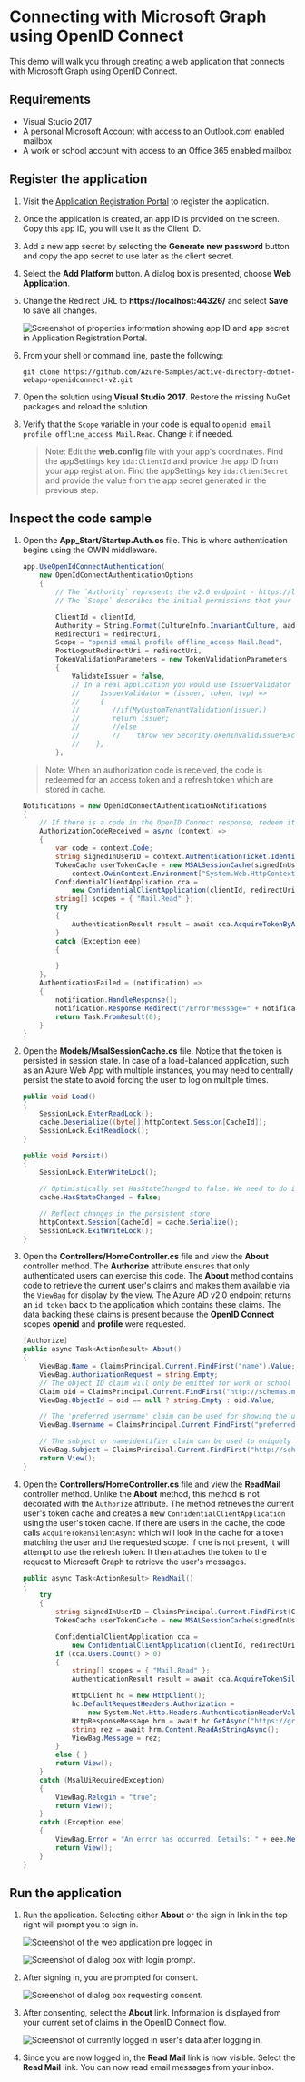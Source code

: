 # Connecting with Microsoft Graph using OpenID Connect

This demo will walk you through creating a web application that connects with Microsoft Graph using OpenID Connect.

## Requirements

- Visual Studio 2017
- A personal Microsoft Account with access to an Outlook.com enabled mailbox
- A work or school account with access to an Office 365 enabled mailbox

## Register the application

1. Visit the [Application Registration Portal](https://apps.dev.microsoft.com/) to register the application.

1. Once the application is created, an app ID is provided on the screen. Copy this app ID, you will use it as the Client ID.

1. Add a new app secret by selecting the **Generate new password** button and copy the app secret to use later as the client secret.

1. Select the **Add Platform** button. A dialog box is presented, choose **Web Application**.

1. Change the Redirect URL to **https://localhost:44326/** and select **Save** to save all changes.

    ![Screenshot of properties information showing app ID and app secret in Application Registration Portal.](../../Images/11.png)

1. From your shell or command line, paste the following:

    ```shell
    git clone https://github.com/Azure-Samples/active-directory-dotnet-webapp-openidconnect-v2.git
    ```

1. Open the solution using **Visual Studio 2017**. Restore the missing NuGet packages and reload the solution.

1. Verify that the `Scope` variable in your code is equal to `openid email profile offline_access Mail.Read`. Change it if needed.

    >Note:  Edit the **web.config** file with your app's coordinates. Find the appSettings key `ida:ClientId` and provide the app ID from your app registration. Find the appSettings key `ida:ClientSecret` and provide the value from the app secret generated in the previous step.

## Inspect the code sample

1. Open the **App_Start/Startup.Auth.cs** file. This is where authentication begins using the OWIN middleware.

    ```csharp
    app.UseOpenIdConnectAuthentication(
        new OpenIdConnectAuthenticationOptions
        {
            // The `Authority` represents the v2.0 endpoint - https://login.microsoftonline.com/common/v2.0
            // The `Scope` describes the initial permissions that your app will need.  See https://azure.microsoft.com/documentation/articles/active-directory-v2-scopes/

            ClientId = clientId,
            Authority = String.Format(CultureInfo.InvariantCulture, aadInstance, "common", "/v2.0"),
            RedirectUri = redirectUri,
            Scope = "openid email profile offline_access Mail.Read",
            PostLogoutRedirectUri = redirectUri,
            TokenValidationParameters = new TokenValidationParameters
            {
                ValidateIssuer = false,
                // In a real application you would use IssuerValidator for additional checks, like making sure the user's organization has signed up for your app.
                //     IssuerValidator = (issuer, token, tvp) =>
                //     {
                //        //if(MyCustomTenantValidation(issuer))
                //        return issuer;
                //        //else
                //        //    throw new SecurityTokenInvalidIssuerException("Invalid issuer");
                //    },
            },
    ```

    >Note:  When an authorization code is received, the code is redeemed for an access token and a refresh token which are stored in cache.

    ```csharp
    Notifications = new OpenIdConnectAuthenticationNotifications
    {
        // If there is a code in the OpenID Connect response, redeem it for an access token and refresh token, and store those away.
        AuthorizationCodeReceived = async (context) =>
        {
            var code = context.Code;
            string signedInUserID = context.AuthenticationTicket.Identity.FindFirst(ClaimTypes.NameIdentifier).Value;
            TokenCache userTokenCache = new MSALSessionCache(signedInUserID,
                context.OwinContext.Environment["System.Web.HttpContextBase"] as HttpContextBase).GetMsalCacheInstance();
            ConfidentialClientApplication cca =
                new ConfidentialClientApplication(clientId, redirectUri, new ClientCredential(appKey), userTokenCache,null);
            string[] scopes = { "Mail.Read" };
            try
            {
                AuthenticationResult result = await cca.AcquireTokenByAuthorizationCodeAsync(code, scopes);
            }
            catch (Exception eee)
            {

            }
        },
        AuthenticationFailed = (notification) =>
        {
            notification.HandleResponse();
            notification.Response.Redirect("/Error?message=" + notification.Exception.Message);
            return Task.FromResult(0);
        }
    }
    ```

1. Open the **Models/MsalSessionCache.cs** file. Notice that the token is persisted in session state. In case of a load-balanced application, such as an Azure Web App with multiple instances, you may need to centrally persist the state to avoid forcing the user to log on multiple times.

    ```csharp
    public void Load()
    {
        SessionLock.EnterReadLock();
        cache.Deserialize((byte[])httpContext.Session[CacheId]);
        SessionLock.ExitReadLock();
    }

    public void Persist()
    {
        SessionLock.EnterWriteLock();

        // Optimistically set HasStateChanged to false. We need to do it early to avoid losing changes made by a concurrent thread.
        cache.HasStateChanged = false;

        // Reflect changes in the persistent store
        httpContext.Session[CacheId] = cache.Serialize();
        SessionLock.ExitWriteLock();
    }
    ```

1. Open the **Controllers/HomeController.cs** file and view the **About** controller method. The **Authorize** attribute ensures that only authenticated users can exercise this code. The **About** method contains code to retrieve the current user's claims and makes them available via the `ViewBag` for display by the view. The Azure AD v2.0 endpoint returns an `id_token` back to the application which contains these claims. The data backing these claims is present because the **OpenID Connect** scopes **openid** and **profile** were requested.

    ```csharp
    [Authorize]
    public async Task<ActionResult> About()
    {
        ViewBag.Name = ClaimsPrincipal.Current.FindFirst("name").Value;
        ViewBag.AuthorizationRequest = string.Empty;
        // The object ID claim will only be emitted for work or school accounts at this time.
        Claim oid = ClaimsPrincipal.Current.FindFirst("http://schemas.microsoft.com/identity/claims/objectidentifier");
        ViewBag.ObjectId = oid == null ? string.Empty : oid.Value;

        // The 'preferred_username' claim can be used for showing the user's primary way of identifying themselves
        ViewBag.Username = ClaimsPrincipal.Current.FindFirst("preferred_username").Value;

        // The subject or nameidentifier claim can be used to uniquely identify the user
        ViewBag.Subject = ClaimsPrincipal.Current.FindFirst("http://schemas.xmlsoap.org/ws/2005/05/identity/claims/nameidentifier").Value;
        return View();
    }
    ```

1. Open the **Controllers/HomeController.cs** file and view the **ReadMail** controller method. Unlike the **About** method, this method is not decorated with the `Authorize` attribute. The method retrieves the current user's token cache and creates a new `ConfidentialClientApplication` using the user's token cache. If there are users in the cache, the code calls `AcquireTokenSilentAsync` which will look in the cache for a token matching the user and the requested scope. If one is not present, it will attempt to use the refresh token. It then attaches the token to the request to Microsoft Graph to retrieve the user's messages.

    ```csharp
    public async Task<ActionResult> ReadMail()
    {
        try
        {
            string signedInUserID = ClaimsPrincipal.Current.FindFirst(ClaimTypes.NameIdentifier).Value;
            TokenCache userTokenCache = new MSALSessionCache(signedInUserID, this.HttpContext).GetMsalCacheInstance();

            ConfidentialClientApplication cca =
                new ConfidentialClientApplication(clientId, redirectUri, new ClientCredential(appKey), userTokenCache, null);
            if (cca.Users.Count() > 0)
            {
                string[] scopes = { "Mail.Read" };
                AuthenticationResult result = await cca.AcquireTokenSilentAsync(scopes, cca.Users.First());

                HttpClient hc = new HttpClient();
                hc.DefaultRequestHeaders.Authorization =
                    new System.Net.Http.Headers.AuthenticationHeaderValue("bearer", result.AccessToken);
                HttpResponseMessage hrm = await hc.GetAsync("https://graph.microsoft.com/v1.0/me/messages");
                string rez = await hrm.Content.ReadAsStringAsync();
                ViewBag.Message = rez;
            }
            else { }
            return View();
        }
        catch (MsalUiRequiredException)
        {
            ViewBag.Relogin = "true";
            return View();
        }
        catch (Exception eee)
        {
            ViewBag.Error = "An error has occurred. Details: " + eee.Message;
            return View();
        }
    }
    ```

## Run the application

1. Run the application. Selecting either **About** or the sign in link in the top right will prompt you to sign in.

    ![Screenshot of the web application pre logged in](../../Images/13.png)

    ![Screenshot of dialog box with login prompt.](../../Images/14.png)

1. After signing in, you are prompted for consent.

    ![Screenshot of dialog box requesting consent.](../../Images/15.png)

1. After consenting, select the **About** link. Information is displayed from your current set of claims in the OpenID Connect flow.

    ![Screenshot of currently logged in user's data after logging in.](../../Images/16.png)

1. Since you are now logged in, the **Read Mail** link is now visible. Select the **Read Mail** link. You can now read email messages from your inbox.